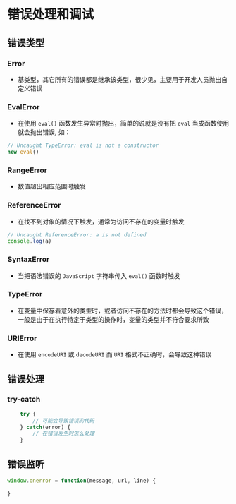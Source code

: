 # 错误处理和调试

## 错误类型

### Error
- 基类型，其它所有的错误都是继承该类型，很少见，主要用于开发人员抛出自定义错误

### EvalError
- 在使用 `eval()` 函数发生异常时抛出，简单的说就是没有把 `eval` 当成函数使用就会抛出错误, 如：
```js
// Uncaught TypeError: eval is not a constructor
new eval()
```

### RangeError
- 数值超出相应范围时触发


### ReferenceError
- 在找不到对象的情况下触发，通常为访问不存在的变量时触发
```js
// Uncaught ReferenceError: a is not defined
console.log(a)
```


### SyntaxError
- 当把语法错误的 `JavaScript` 字符串传入 `eval()` 函数时触发


### TypeError
- 在变量中保存着意外的类型时，或者访问不存在的方法时都会导致这个错误，一般是由于在执行特定于类型的操作时，变量的类型并不符合要求所致


### URIError
- 在使用 `encodeURI` 或 `decodeURI` 而 `URI` 格式不正确时，会导致这种错误


## 错误处理

### try-catch
```js
    try {
        // 可能会导致错误的代码
    } catch(error) {
        // 在错误发生时怎么处理
    }
```

## 错误监听
```js
window.onerror = function(message, url, line) {
    
}
```



<style>
#app .theme-default-content {
    max-width: 1200px;
}
</style>
